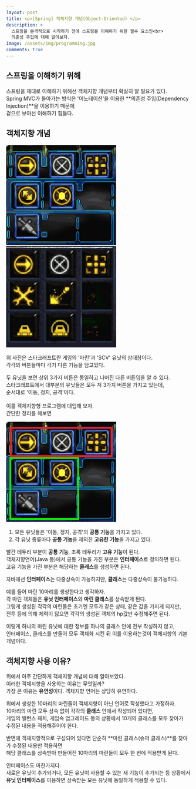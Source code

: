 ```yaml
---
layout: post
title: <p>[Spring] 객체지향 개념(Object-Oriented) </p>
description: >
  스프링을 본격적으로 시작하기 전에 스프링을 이해하기 위한 필수 요소인<br>
  의존성 주입에 대해 알아보자.
image: /assets/img/programming.jpg
comments: true
---
```

<head>
  <link rel="stylesheet" type="text/css" href="../../assets/css/obsidian.css" />
</head>

## 스프링을 이해하기 위해

 스프링을 제대로 이해하기 위해선 객체지향 개념부터 확실히 알 필요가 있다.<br>
 Spring MVC가 돌아가는 방식은 '어노테이션'을 이용한 **의존성 주입(Dependency Injection)**을 이용하기 때문에<br>
 겉으로 보아선 이해하기 힘들다.<br>

## 객체지향 개념

 <img src="/assets/img/marine.png">
 <img src="/assets/img/scv.png"><br>

 위 사진은 스타크래프트란 게임의 '마린'과 'SCV' 유닛의 상태창이다.<br>
 각각의 버튼들마다 각기 다른 기능을 담고있다.<br>

 두 유닛을 보면 상위 3가지 버튼은 동일하고 나머진 다른 버튼임을 알 수 있다.<br>
 스타크래프트에서 대부분의 유닛들은 모두 저 3가지 버튼을 가지고 있는데, <br>순서대로 '이동, 정지, 공격'이다.<br>
 <br>
 이를 객체지향형 프로그램에 대입해 보자.<br>
 간단한 정리를 해보면

 <img src="/assets/img/marine2.png">

 1. 모든 유닛들은 '이동, 정지, 공격'의 **공통 기능**을 가지고 있다.
 2. 각 유닛 종류마다 **공통 기능**을 제외한 **고유한 기능**을 가지고 있다.

 
 빨간 테두리 부분이 **공통 기능**, 초록 테두리가 **고유 기능**이 된다.<br>
 객체지향언어(Java 등)에서 공통 기능을 가진 부분은 **인터페이스**로 정의하면 된다.<br>
 고유 기능을 가진 부분은 해당하는 **클래스**를 생성하면 된다.

 자바에선 **인터페이스**는 다중상속이 가능하지만, **클래스**는 다중상속이 불가능하다.

 예를 들어 마린 10마리를 생성한다고 생각하자. <br>
 각 마린 객체들은 **유닛 인터페이스**와 **마린 클래스**를 상속받게 된다.<br>
 그렇게 생성된 각각의 마린들은 초기엔 모두가 같은 상태, 같은 값을 가지게 되지만,<br>
 전투 등에 의해 체력이 닳으면 각각의 생성된 객체의 hp값만 수정해주면 된다.

 이렇게 하나의 마린 유닛에 대한 정보를 하나의 클래스 안에 전부 작성하지 않고, <br>
 인터페이스, 클래스를 만들어 모두 객체화 시킨 뒤 이를 이용하는것이 객체지향의 기본 개념이다.

## 객체지향 사용 이유?

 위에서 아주 간단하게 객체지향 개념에 대해 알아보았다.<br>
 이러한 객체지향을 사용하는 이유는 무엇일까?<br>
 가장 큰 이유는 **유연성**이다. 객체지향 언어는 상당히 유연하다.<br>

 위에서 생성한 10마리의 마린들이 객체지향이 아닌 언어로 작성했다고 가정하자.<br>
 10마리의 마린 모두 상속 없이 각각의 **클래스** 안에서 작성되어 있다면,<br>
 게임의 밸런스 패치, 게임속 업그레이드 등의 상황에서 10개의 클래스를 모두 찾아가<br>
 수정된 내용을 적용해주어야 한다.

 반면에 객체지향적으로 구성되어 있다면 단순히 **마린 클래스(슈퍼 클래스)**를 찾아가 수정된 내용만 적용하면<br>
 해당 클래스를 상속받아 만들어진 10마리의 마린들이 모두 한 번에 적용받게 된다.

 인터페이스도 마찬가지다. <br>
 새로운 유닛이 추가되거나, 모든 유닛이 사용할 수 있는 새 기능이 추가되는 등 상황에서<br>
 **유닛 인터페이스**를 이용하면 상속받는 모든 유닛에 동일하게 적용할 수 있다.
